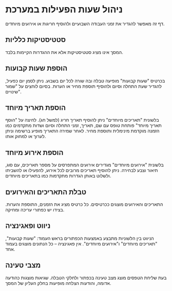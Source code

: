 # ניהול שעות הפעילות במערכת

דף זה מאפשר להגדיר את זמני העבודה השבועיים ולהוסיף חריגות או אירועים מיוחדים.

## סטטיסטיקות כלליות
המסך אינו מציג סטטיסטיקות אלא את ההגדרות הקיימות בלבד.

## הוספת שעות קבועות
בכרטיס "שעות קבועות" מופיעה טבלה ובה שורה לכל יום בשבוע. ניתן לסמן יום כפעיל, להגדיר שעת התחלה וסיום ולהוסיף תוספת מחיר או הערות. בסיום לוחצים על "שמור שינויים".

## הוספת תאריך מיוחד
בלשונית "תאריכים מיוחדים" ניתן להוסיף תאריך חריג (למשל חג). לחיצה על "הוסף תאריך מיוחד" פותחת טופס עם שם, תאריך, זמני התחלה וסיום ושדות מתקדמים כמו הזמנה מוקדמת מינימלית ותוספת מחיר. לאחר שמירה התאריך מופיע ברשימה וניתן לערוך או למחוק אותו.

## הוספת אירוע מיוחד
בלשונית "אירועים מיוחדים" מגדירים אירועים המתפרסים על מספר תאריכים, עם סוג, תיאור וצבע לבחירה. ניתן להוסיף תאריכים מרובים לכל אירוע, להפעילו או להשביתו ולשלוט באותן הגדרות מתקדמות כמו בתאריכים מיוחדים.

## טבלת התאריכים והאירועים
התאריכים והאירועים מוצגים ככרטיסים. כל כרטיס מציג את הזמנים, התוספת והערות. בצידו יש כפתורי עריכה ומחיקה.

## ניווט ופאגינציה
הניווט בין הלשוניות מתבצע באמצעות הכפתורים בראש העמוד: "שעות קבועות", "תאריכים מיוחדים" ו"אירועים מיוחדים". אין פאגינציה – כל הנתונים מוצגים בעמוד אחד.

## מצבי טעינה
בעת שליחת הטפסים מוצג מצב טעינה בכפתור ולחלקי הטבלה. שגיאות מוצגות כהודעה אדומה, והודעות הצלחה מופיעות בחלק העליון של המסך.
